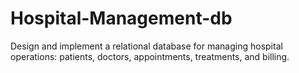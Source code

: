 # Hospital-Management-db
Design and implement a relational database for managing hospital operations: patients, doctors, appointments, treatments, and billing.
